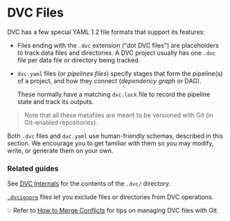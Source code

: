 # DVC Files

DVC has a few special YAML 1.2 file formats that support its features:

- Files ending with the `.dvc` extension ("dot DVC files") are placeholders to
  track data files and directories. A <abbr>DVC project</abbr> usually has one
  `.dvc` file per data file or directory being tracked.
- `dvc.yaml` files (or _pipelines files_) specify stages that form the
  pipeline(s) of a project, and how they connect (_dependency graph_ or DAG).

  These normally have a matching `dvc.lock` file to record the pipeline state
  and track its <abbr>outputs</abbr>.

> Note that all these metafiles are meant to be versioned with Git (in
> Git-enabled <abbr>repositories</abbr>).

Both `.dvc` files and `dvc.yaml` use human-friendly schemas, described in this
section. We encourage you to get familiar with them so you may modify, write, or
generate them on your own.

### Related guides

See [DVC Internals](/doc/user-guide/dvc-internals) for the contents of the
`.dvc/` directory.

[`.dvcignore`](/doc/user-guide/dvcignore) files let you exclude files or
directories from DVC operations.

💡 Refer to [How to Merge Conflicts](/doc/user-guide/how-to/merge-conflicts) for
tips on managing DVC files with Git.
